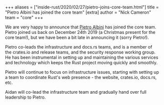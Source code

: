 +++
aliases = ["inside-rust/2020/02/27/pietro-joins-core-team.html"]
title = "Pietro Albini has joined the core team"
[extra]
author = "Nick Cameron"
team = "core"
+++

We are very happy to announce that [Pietro Albini](https://github.com/pietroalbini) has joined the core team. Pietro joined us back on December 24th 2019 (a Christmas present for the core team!), but we have been a bit late in announcing it (sorry Pietro!).

Pietro co-leads the infrastructure and docs.rs teams, and is a member of the crates.io and release teams, and the security response working group. He has been instrumental in setting up and maintaining the various services and technology which keeps the Rust project moving quickly and smoothly.

Pietro will continue to focus on infrastructure issues, starting with setting up a team to coordinate Rust's web presence - the website, crates.io, docs.rs, etc.

Aidan will co-lead the infrastructure team and gradually hand over full leadership to Pietro.
